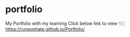 # portfolio
My Portfolio with my learning
Click below link to view 👇🏼
https://runavphate.github.io/Portfolio/
